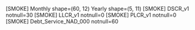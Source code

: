 [SMOKE] Monthly shape=(60, 12) Yearly shape=(5, 11)
[SMOKE] DSCR_v1 notnull=30
[SMOKE] LLCR_v1 notnull=0
[SMOKE] PLCR_v1 notnull=0
[SMOKE] Debt_Service_NAD_000 notnull=60